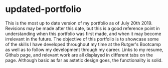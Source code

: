 # updated-portfolio

This is the most up to date version of my portfolio as of July 20th 2019. Revisions may be made after this date, but this is a good reference point in understanding when this portfolio was first made, and when it may become irrelevant in the future. The objective of this portfolio is to showcase some of the skills I have developed throughout my time at the Rutger's Bootcamp as well as to follow my development through my career. Links to my resume, Github page, and relevant work are all displayed in different tabs on the page. Although basic as far as astetic design goes, the functionality is solid.